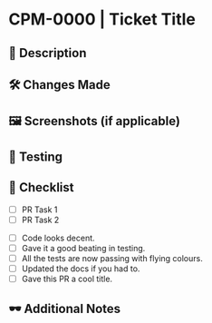 # CPM-0000 | Ticket Title

## 📝 Description
<!-- Quick overview of what's happening in this PR. -->

## 🛠️ Changes Made
<!-- What did you do? -->

## 🖼️ Screenshots (if applicable)
<!-- Pictures or it didn't happen! -->

## 🌌 Testing
<!-- How sure are we that this won't break the universe? -->

## 🌟 Checklist
- [ ] PR Task 1
- [ ] PR Task 2
<!-- pr agnostic test -->
- [ ]  Code looks decent.
- [ ]  Gave it a good beating in testing.
- [ ]  All the tests are now passing with flying colours.
- [ ]  Updated the docs if you had to.
- [ ]  Gave this PR a cool title.

## 🕶️ Additional Notes
<!-- Anything else the cool kids should know? -->